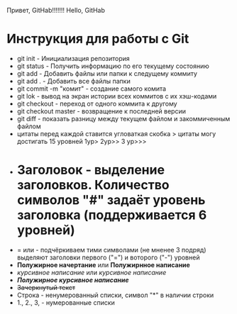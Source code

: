 Привет, GitHab!!!!!!!
Hello, GitHab
# Инструкция для работы с Git
* git init - Инициализация репозитория
* git status - Получить информацию по его текущему состоянию
* git add - Добавить файлы или папки к следущему коммиту
* git add . - Добавить все файлы  папки
* git commit -m "комит" - создание самого комита 
* git lok - вывод на экран истории всех коммитов с их хэш-кодами
* git checkout - переход от одного коммита к другому 
* git checkout master - возвращение к последней версии
* git diff - показать разницу между текущем файлом и закоммиченным файлом 
* цитаты  перед каждой ставится угловаткая скобка > цитаты могу достигать 15 уровней 1ур> 2ур>> 3 ур>>>
* # Заголовок - выделение заголовков. Количество символов "#" задаёт уровень заголовка (поддерживается 6 уровней)
* = или - подчёркиваем тими символами (не мненее 3 подряд) выделяют заголовки первого ("=") и воторого ("-") уровней 
* **Полужирное начертание** или __Полужирнное написание__ 
* *курсивное написание* или _курсивное написание_
* ***Полужирное курсивное написание***
* ~~Зачеркнутый текст~~
*  Строка - ненумерованный списки, символ "*" в наличии строки 
* 1., 2., 3, - нумерованные списки 
